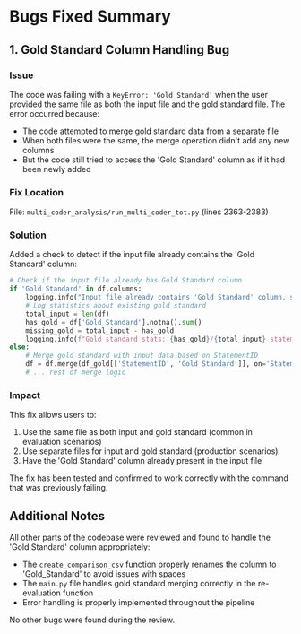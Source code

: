 # Bugs Fixed Summary

## 1. Gold Standard Column Handling Bug

### Issue
The code was failing with a `KeyError: 'Gold Standard'` when the user provided the same file as both the input file and the gold standard file. The error occurred because:
- The code attempted to merge gold standard data from a separate file
- When both files were the same, the merge operation didn't add any new columns
- But the code still tried to access the 'Gold Standard' column as if it had been newly added

### Fix Location
File: `multi_coder_analysis/run_multi_coder_tot.py` (lines 2363-2383)

### Solution
Added a check to detect if the input file already contains the 'Gold Standard' column:
```python
# Check if the input file already has Gold Standard column
if 'Gold Standard' in df.columns:
    logging.info("Input file already contains 'Gold Standard' column, skipping merge")
    # Log statistics about existing gold standard
    total_input = len(df)
    has_gold = df['Gold Standard'].notna().sum()
    missing_gold = total_input - has_gold
    logging.info(f"Gold standard stats: {has_gold}/{total_input} statements have gold labels, {missing_gold} missing")
else:
    # Merge gold standard with input data based on StatementID
    df = df.merge(df_gold[['StatementID', 'Gold Standard']], on='StatementID', how='left')
    # ... rest of merge logic
```

### Impact
This fix allows users to:
1. Use the same file as both input and gold standard (common in evaluation scenarios)
2. Use separate files for input and gold standard (production scenarios)
3. Have the 'Gold Standard' column already present in the input file

The fix has been tested and confirmed to work correctly with the command that was previously failing.

## Additional Notes

All other parts of the codebase were reviewed and found to handle the 'Gold Standard' column appropriately:
- The `create_comparison_csv` function properly renames the column to 'Gold_Standard' to avoid issues with spaces
- The `main.py` file handles gold standard merging correctly in the re-evaluation function
- Error handling is properly implemented throughout the pipeline

No other bugs were found during the review. 